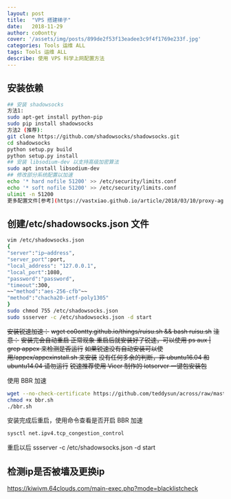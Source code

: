 ```yaml
---
layout: post
title:  "VPS 搭建梯子"
date:   2018-11-29 
author: co0ontty
cover: '/assets/img/posts/899de2f53f13eadee3c9f4f1769e233f.jpg'
categories: Tools 运维 ALL
tags: Tools 运维 ALL
describe: 使用 VPS 科学上网配置方法
---
```

## 安装依赖
```bash
## 安装 shadowsocks
方法1:
sudo apt-get install python-pip
sudo pip install shadowsocks
方法2 (推荐):
git clone https://github.com/shadowsocks/shadowsocks.git
cd shadowsocks
python setup.py build
python setup.py install
## 安装 libsodium-dev 以支持高级加密算法
sudo apt install libsodium-dev
## 修改部分系统配置以加速
echo '* hard nofile 51200' >> /etc/security/limits.conf
echo '* soft nofile 51200' >> /etc/security/limits.conf
ulimit -n 51200
更多配置文件[参考](https://vastxiao.github.io/article/2018/03/10/proxy-agentd-tool-shadowsocks/)
```
## 创建/etc/shadowsocks.json 文件
```bash
vim /etc/shadowsocks.json
{
"server":"ip—address",
"server_port":port,
"local_address": "127.0.0.1",
"local_port":1080,
"password":"password",
"timeout":300,
~~"method":"aes-256-cfb"~~
"method":"chacha20-ietf-poly1305"
}
sudo chmod 755 /etc/shadowsocks.json
sudo ssserver -c /etc/shadowsocks.json -d start
```
~~安装锐速加速：~~
~~wget co0ontty.github.io/things/ruisu.sh && bash ruisu.sh~~
~~注意：~~
~~安装完会自动重启 正常现象 重启后就安装好了锐速，可以使用 ps aux | grep appex 来检测是否运行~~
~~如果锐速没有自动安装可以使用/appex/appexinstall.sh 来安装~~
~~没有任何多余的判断，非 ubuntu16.04 和 ubuntu14.04 请勿运行~~
~~锐速推荐使用 Vicer 制作的 lotserver 一键包安装包~~

使用 BBR 加速 
```bash
wget --no-check-certificate https://github.com/teddysun/across/raw/master/bbr.sh
chmod +x bbr.sh
./bbr.sh 
```
安装完成后重启，使用命令查看是否开启 BBR 加速
```bash
sysctl net.ipv4.tcp_congestion_control
```
重启以后
ssserver -c /etc/shadowsocks.json -d start
## 检测ip是否被墙及更换ip
https://kiwivm.64clouds.com/main-exec.php?mode=blacklistcheck